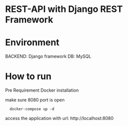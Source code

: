 # REST-API with Django REST Framework

# Environment 
BACKEND: Django framework
DB: MySQL

# How to run
Pre Requirement Docker installation

make sure 8080 port is open
```
  docker-compose up -d
```
access the application with url: http://localhost:8080

